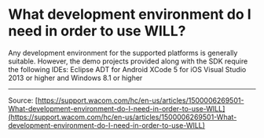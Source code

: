 # What development environment do I need in order to use WILL?

Any development environment for the supported platforms is generally suitable. However, the demo projects provided along with the SDK require the following IDEs: Eclipse ADT for Android XCode 5 for iOS Visual Studio 2013 or higher and Windows 8.1 or higher

---
Source: [https://support.wacom.com/hc/en-us/articles/1500006269501-What-development-environment-do-I-need-in-order-to-use-WILL](https://support.wacom.com/hc/en-us/articles/1500006269501-What-development-environment-do-I-need-in-order-to-use-WILL)
